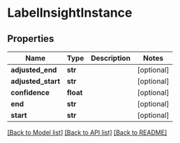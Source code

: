 # LabelInsightInstance

## Properties
Name | Type | Description | Notes
------------ | ------------- | ------------- | -------------
**adjusted_end** | **str** |  | [optional] 
**adjusted_start** | **str** |  | [optional] 
**confidence** | **float** |  | [optional] 
**end** | **str** |  | [optional] 
**start** | **str** |  | [optional] 

[[Back to Model list]](../README.md#documentation-for-models) [[Back to API list]](../README.md#documentation-for-api-endpoints) [[Back to README]](../README.md)

